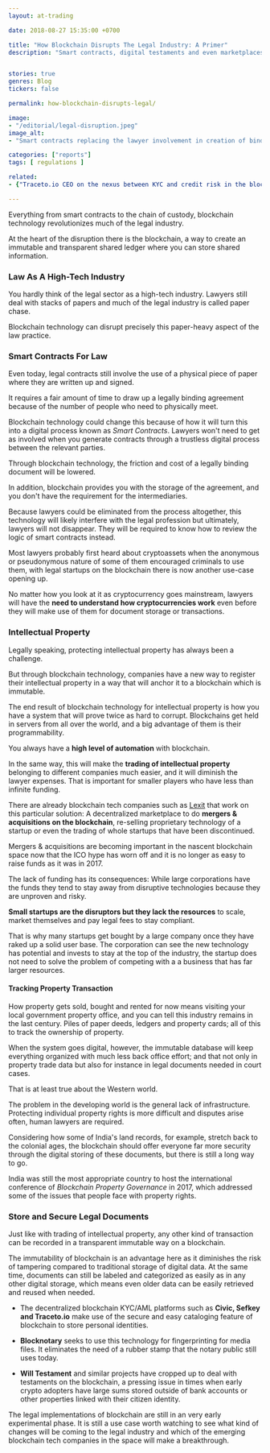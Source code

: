 ```yaml
---
layout: at-trading

date: 2018-08-27 15:35:00 +0700

title: "How Blockchain Disrupts The Legal Industry: A Primer"
description: "Smart contracts, digital testaments and even marketplaces to trade whole discontinued startups are here."


stories: true
genres: Blog
tickers: false

permalink: how-blockchain-disrupts-legal/

image:
- "/editorial/legal-disruption.jpeg"
image_alt:
- "Smart contracts replacing the lawyer involvement in creation of binding legal agreements, reducing the back office costs."

categories: ["reports"]
tags: [ regulations ]

related:
- {"Traceto.io CEO on the nexus between KYC and credit risk in the blockchain industry": "/traceto-interview/"}

---
```


Everything from smart contracts to the chain of custody, blockchain technology revolutionizes much of the legal industry.

At the heart of the disruption there is the blockchain, a way to create an immutable and transparent shared ledger where you can store shared information.


### Law As A High-Tech Industry

You hardly think of the legal sector as a high-tech industry. Lawyers still deal with stacks of papers and much of the legal industry is called paper chase.

Blockchain technology can disrupt precisely this paper-heavy aspect of the law practice.

### Smart Contracts For Law

Even today, legal contracts still involve the use of a physical piece of paper where they are written up and signed.

It requires a fair amount of time to draw up a legally binding agreement because of the number of people who need to physically meet.

Blockchain technology could change this because of how it will turn this into a digital process known as *Smart Contracts*. Lawyers won't need to get as involved when you generate contracts through a trustless digital process between the relevant parties.

Through blockchain technology, the friction and cost of a legally binding document will be lowered.

In addition, blockchain provides you with the storage of the agreement, and you don't have the requirement for the intermediaries.

Because lawyers could be eliminated from the process altogether, this technology will likely interfere with the legal profession but ultimately, lawyers will not disappear. They will be required to know how to review the logic of smart contracts instead.

Most lawyers probably first heard about cryptoassets when the anonymous or pseudonymous nature of some of them encouraged criminals to use them, with legal startups on the blockchain there is now another use-case opening up.

No matter how you look at it as cryptocurrency goes mainstream, lawyers will have the **need to understand how cryptocurrencies work** even before they will make use of them for document storage or transactions.

### Intellectual Property

Legally speaking, protecting intellectual property has always been a challenge.

But through blockchain technology, companies have a new way to register their intellectual property in a way that will anchor it to a blockchain which is immutable.

The end result of blockchain technology for intellectual property is how you have a system that will prove twice as hard to corrupt. Blockchains get held in servers from all over the world, and a big advantage of them is their programmability.

You always have a **high level of automation** with blockchain.

In the same way, this will make the **trading of intellectual property** belonging to different companies much easier, and it will diminish the lawyer expenses. That is important for smaller players who have less than infinite funding.

There are already blockchain tech companies such as [Lexit](https://www.thebusinessofcrypto.com/company/lexit/) that work on this particular solution: A decentralized marketplace to do **mergers & acquisitions on the blockchain**, re-selling proprietary technology of a startup or even the trading of whole startups that have been discontinued.

Mergers & acquisitions are becoming important in the nascent blockchain space now that the ICO hype has worn off and it is no longer as easy to raise funds as it was in 2017.

The lack of funding has its consequences: While large corporations have the funds they tend to stay away from disruptive technologies because they are unproven and risky.

**Small startups are the disruptors but they lack the resources** to scale, market themselves and pay legal fees to stay compliant.

That is why many startups get bought by a large company once they have raked up a solid user base. The corporation can see the new technology has potential and invests to stay at the top of the industry, the startup does not need to solve the problem of competing with a a business that has far larger resources.

#### Tracking Property Transaction

How property gets sold, bought and rented for now means visiting your local government property office, and you can tell this industry remains in the last century. Piles of paper deeds, ledgers and property cards; all of this to track the ownership of property.

When the system goes digital, however, the immutable database will keep everything organized with much less back office effort; and that not only in property trade data but also for instance in legal documents needed in court cases.

That is at least true about the Western world.

The problem in the developing world is the general lack of infrastructure. Protecting individual property rights is more difficult and disputes arise often, human lawyers are required.

Considering how some of India's land records, for example, stretch back to the colonial ages, the blockchain should offer everyone far more security through the digital storing of these documents, but there is still a long way to go.

India was still the most appropriate country to host the international conference of *Blockchain Property Governance* in 2017, which addressed some of the issues that people face with property rights.


### Store and Secure Legal Documents

Just like with trading of intellectual property, any other kind of transaction can be recorded in a transparent immutable way on a blockchain.

The immutability of blockchain is an advantage here as it diminishes the risk of tampering compared to traditional storage of digital data. At the same time, documents can still be labeled and categorized as easily as in any other digital storage, which means even older data can be easily retrieved and reused when needed.

* The decentralized blockchain KYC/AML platforms such as **Civic, Sefkey and Traceto.io** make use of the secure and easy cataloging feature of blockchain to store personal identities.

* **Blocknotary** seeks to use this technology for fingerprinting for media files. It eliminates the need of a rubber stamp that the notary public still uses today.

* **Will Testament** and similar projects have cropped up to deal with testaments on the blockchain, a pressing issue in times when early crypto adopters have large sums stored outside of bank accounts or other properties linked with their citizen identity.

The legal implementations of blockchain are still in an very early experimental phase. It is still a use case worth watching to see what kind of changes will be coming to the legal industry and which of the emerging blockchain tech companies in the space will make a breakthrough.
